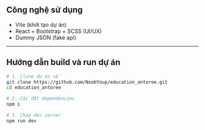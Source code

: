 ## Công nghệ sử dụng

-   Vite (khởi tạo dự án)
-   React + Bootstrap + SCSS (UI/UX)
-   Dummy JSON (fake api)

---

## Hướng dẫn build và run dự án

```bash
# 1. Clone dự án về
git clone https://github.com/NoobYoup/education_antoree.git
cd education_antoree

# 2. Cài đặt dependencies
npm i

# 3. Chạy dev server
npm run dev

```
